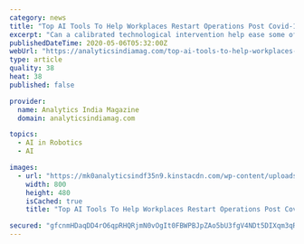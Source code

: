 ```yaml
---
category: news
title: "Top AI Tools To Help Workplaces Restart Operations Post Covid-19 Lockdown"
excerpt: "Can a calibrated technological intervention help ease some of the core modifications required to reset workplaces in a post-Covid-19 world?"
publishedDateTime: 2020-05-06T05:32:00Z
webUrl: "https://analyticsindiamag.com/top-ai-tools-to-help-workplaces-reopen-post-covid-19-lockdown/"
type: article
quality: 38
heat: 38
published: false

provider:
  name: Analytics India Magazine
  domain: analyticsindiamag.com

topics:
  - AI in Robotics
  - AI

images:
  - url: "https://mk0analyticsindf35n9.kinstacdn.com/wp-content/uploads/2020/05/afivelayered.jpg"
    width: 800
    height: 480
    isCached: true
    title: "Top AI Tools To Help Workplaces Restart Operations Post Covid-19 Lockdown"

secured: "gfcnmHDaqDD4rO6qpRHQRjmN0vOgIt0FBWPBJpZAo5bU3fgV4NDt5DIXqm3qRqdLZPSd/rB4Oy7eqiEnjarl94km+a61GZxly8DcDwg1nzsx25+oxjb7FiqAbGKAy4SG9JETa832Rs/aC2rmGKU7WFXzwhvvrfrpVpEIWYUvbik1/HrH7suSNc+q8VXubY5PmEdjT3j7i95RwBy438GoqRFh/apwSHgI/cgWEohDIG44a3lXRovjGrrBm16/KQIULosLzvIhXNAbQi/8ItDrfP9I39JfpRoluye52F+dOWvEml1Zr8R3V9pgKBbUEE6u;YC18LK62EhbQYtS8CAVrEA=="
---
```



